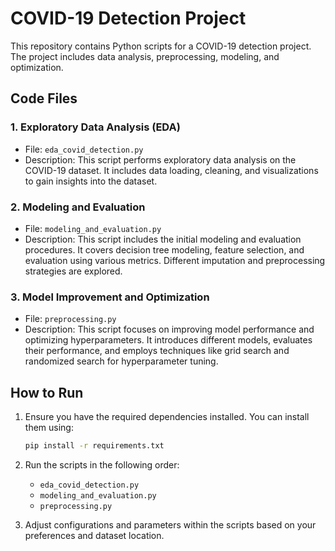 # COVID-19 Detection Project

This repository contains Python scripts for a COVID-19 detection project. The project includes data analysis, preprocessing, modeling, and optimization.

## Code Files

### 1. Exploratory Data Analysis (EDA)

- File: `eda_covid_detection.py`
- Description: This script performs exploratory data analysis on the COVID-19 dataset. It includes data loading, cleaning, and visualizations to gain insights into the dataset.

### 2. Modeling and Evaluation

- File: `modeling_and_evaluation.py`
- Description: This script includes the initial modeling and evaluation procedures. It covers decision tree modeling, feature selection, and evaluation using various metrics. Different imputation and preprocessing strategies are explored.

### 3. Model Improvement and Optimization

- File: `preprocessing.py`
- Description: This script focuses on improving model performance and optimizing hyperparameters. It introduces different models, evaluates their performance, and employs techniques like grid search and randomized search for hyperparameter tuning.

## How to Run

1. Ensure you have the required dependencies installed. You can install them using:
   ```bash
   pip install -r requirements.txt
   ```

2. Run the scripts in the following order:
   - `eda_covid_detection.py`
   - `modeling_and_evaluation.py`
   - `preprocessing.py`

3. Adjust configurations and parameters within the scripts based on your preferences and dataset location.
